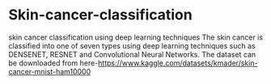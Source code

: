 # Skin-cancer-classification
skin cancer classification using deep learning techniques
The skin cancer is classified into one of seven types using deep learning techniques such as DENSENET, RESNET and Convolutional Neural Networks.
The dataset can be downloaded from here-https://www.kaggle.com/datasets/kmader/skin-cancer-mnist-ham10000
